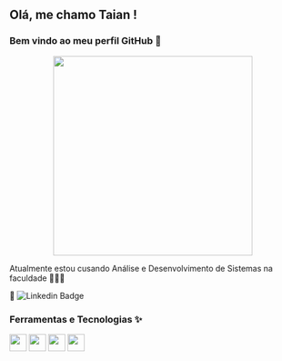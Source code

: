 ## Olá, me chamo Taian ! 
### Bem vindo ao meu perfil GitHub 👋

<p align="center">
  <img src="https://super.abril.com.br/wp-content/uploads/2016/09/super_imggato_digitando_0.gif](https://c.tenor.com/q9s_XmoedE8AAAAi/piske-usagi.gif" width="350">
</p>

Atualmente estou cusando Análise e Desenvolvimento de Sistemas na faculdade 👩🏼‍💻

📌 ![Linkedin Badge](https://img.shields.io/badge/-Linkedin-blue?style=flat-square&logoColor=white&link=www.linkedin.com/in/taian-r-castro-venuto-a06961197)

### Ferramentas e Tecnologias ✨

<img src="https://cdn.jsdelivr.net/gh/devicons/devicon/icons/css3/css3-original.svg" width="30" height="30"/> <img src="https://cdn.jsdelivr.net/gh/devicons/devicon/icons/html5/html5-original.svg" width="30" height="30"/> <img src="https://cdn.jsdelivr.net/gh/devicons/devicon/icons/javascript/javascript-original.svg" width="30" height="30"/> <img src="https://cdn.jsdelivr.net/gh/devicons/devicon/icons/vscode/vscode-original.svg" width="30" height="30"/>




